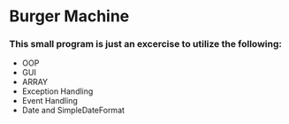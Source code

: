 # Burger Machine

### This small program is just an excercise to utilize the following:

* OOP
* GUI
* ARRAY
* Exception Handling
* Event Handling
* Date and SimpleDateFormat
